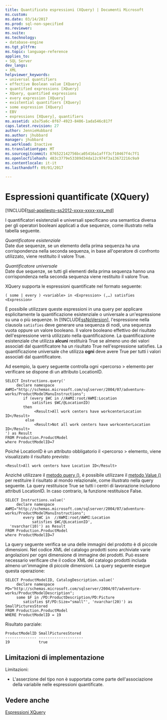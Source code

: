 ```yaml
---
title: Quantificato espressioni (XQuery) | Documenti Microsoft
ms.custom: 
ms.date: 03/14/2017
ms.prod: sql-non-specified
ms.reviewer: 
ms.suite: 
ms.technology:
- database-engine
ms.tgt_pltfrm: 
ms.topic: language-reference
applies_to:
- SQL Server
dev_langs:
- XML
helpviewer_keywords:
- universal quantifiers
- effective Boolean value [XQuery]
- quantified expressions [XQuery]
- XQuery, quantified expressions
- every expression [XQuery]
- existential quantifiers [XQuery]
- some expression [XQuery]
- EBV
- expressions [XQuery], quantifiers
ms.assetid: a3a75a6c-8f67-4923-8406-1ada546c817f
caps.latest.revision: 27
author: JennieHubbard
ms.author: jhubbard
manager: jhubbard
ms.workload: Inactive
ms.translationtype: MT
ms.sourcegitcommit: 876522142756bca05416a1afff3cf10467f4c7f1
ms.openlocfilehash: 483c3779e53389d34da12c974f3a13672216c9a9
ms.contentlocale: it-it
ms.lasthandoff: 09/01/2017

---
```

# <a name="quantified-expressions-xquery"></a>Espressioni quantificate (XQuery)
[!INCLUDE[tsql-appliesto-ss2012-xxxx-xxxx-xxx_md](../includes/tsql-appliesto-ss2012-xxxx-xxxx-xxx-md.md)]

  I quantificatori esistenziali e universali specificano una semantica diversa per gli operatori booleani applicati a due sequenze, come illustrato nella tabella seguente.  
  
 *Quantificatore esistenziale*  
 Date due sequenze, se un elemento della prima sequenza ha una corrispondenza nella seconda sequenza, in base all'operatore di confronto utilizzato, viene restituito il valore True.  
  
 *Quantificatore universale*  
 Date due sequenze, se tutti gli elementi della prima sequenza hanno una corrispondenza nella seconda sequenza viene restituito il valore True.  
  
 XQuery supporta le espressioni quantificate nel formato seguente:  
  
```  
( some | every ) <variable> in <Expression> (,…) satisfies <Expression>  
```  
  
 È possibile utilizzare queste espressioni in una query per applicare esplicitamente la quantificazione esistenziale o universale a un'espressione su una o più sequenze. In [!INCLUDE[ssNoVersion](../includes/ssnoversion-md.md)], l'espressione nella clausola `satisfies` deve generare una sequenza di nodi, una sequenza vuota oppure un valore booleano. Il valore booleano effettivo del risultato dell'espressione verrà utilizzato nella quantificazione. La quantificazione esistenziale che utilizza **alcuni** restituirà True se almeno uno dei valori associati dal quantificatore ha un risultato True nell'espressione satisfies. La quantificazione universale che utilizza **ogni** deve avere True per tutti i valori associati dal quantificatore.  
  
 Ad esempio, la query seguente controlla ogni \<percorso > elemento per verificare se dispone di un attributo LocationID.  
  
```  
SELECT Instructions.query('  
     declare namespace AWMI="http://schemas.microsoft.com/sqlserver/2004/07/adventure-works/ProductModelManuInstructions";  
        if (every $WC in //AWMI:root/AWMI:Location   
            satisfies $WC/@LocationID)  
        then  
             <Result>All work centers have workcenterLocation ID</Result>  
         else  
             <Result>Not all work centers have workcenterLocation ID</Result>  
') as Result  
FROM Production.ProductModel  
where ProductModelID=7  
```  
  
 Poiché LocationID è un attributo obbligatorio il \<percorso > elemento, viene visualizzato il risultato previsto:  
  
```  
<Result>All work centers have Location ID</Result>   
```  
  
 Anziché utilizzare il [metodo query ()](../t-sql/xml/query-method-xml-data-type.md), è possibile utilizzare il [metodo Value ()](../t-sql/xml/value-method-xml-data-type.md) per restituire il risultato al mondo relazionale, come illustrato nella query seguente. La query restituisce True se tutti i centri di lavorazione includono attributi LocationID. In caso contrario, la funzione restituisce False.  
  
```  
SELECT Instructions.value('  
     declare namespace AWMI="http://schemas.microsoft.com/sqlserver/2004/07/adventure-works/ProductModelManuInstructions";  
        every $WC in  //AWMI:root/AWMI:Location   
            satisfies $WC/@LocationID',   
  'nvarchar(10)') as Result  
FROM Production.ProductModel  
where ProductModelID=7  
```  
  
 La query seguente verifica se una delle immagini del prodotto è di piccole dimensioni. Nel codice XML del catalogo prodotti sono archiviate varie angolazioni per ogni dimensione di immagine dei prodotti. Può essere necessario verificare che il codice XML del catalogo prodotti includa almeno un'immagine di piccole dimensioni. La query seguente esegue questa operazione:  
  
```  
SELECT ProductModelID, CatalogDescription.value('  
     declare namespace PD="http://schemas.microsoft.com/sqlserver/2004/07/adventure-works/ProductModelDescription";  
     some $F in /PD:ProductDescription/PD:Picture  
        satisfies $F/PD:Size="small"', 'nvarchar(20)') as SmallPicturesStored  
FROM Production.ProductModel  
WHERE ProductModelID = 19  
```  
  
 Risultato parziale:  
  
```  
ProductModelID SmallPicturesStored   
-------------- --------------------  
19             true        
```  
  
## <a name="implementation-limitations"></a>Limitazioni di implementazione  
 Limitazioni:  
  
-   L'asserzione del tipo non è supportata come parte dell'associazione della variabile nelle espressioni quantificate.  
  
## <a name="see-also"></a>Vedere anche  
 [Espressioni XQuery](../xquery/xquery-expressions.md)  
  
  

